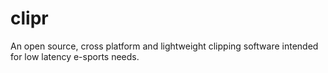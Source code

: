 # clipr
An open source, cross platform and lightweight clipping software intended for low latency e-sports needs.
